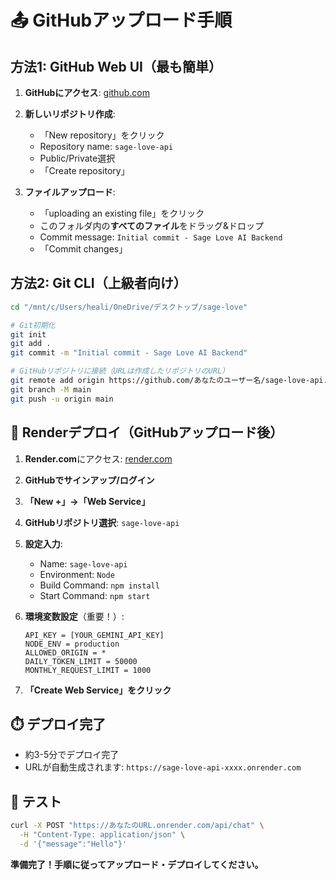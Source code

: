 # 📤 GitHubアップロード手順

## 方法1: GitHub Web UI（最も簡単）

1. **GitHubにアクセス**: [github.com](https://github.com)
2. **新しいリポジトリ作成**:
   - 「New repository」をクリック
   - Repository name: `sage-love-api`
   - Public/Private選択
   - 「Create repository」

3. **ファイルアップロード**:
   - 「uploading an existing file」をクリック
   - このフォルダ内の**すべてのファイル**をドラッグ&ドロップ
   - Commit message: `Initial commit - Sage Love AI Backend`
   - 「Commit changes」

## 方法2: Git CLI（上級者向け）

```bash
cd "/mnt/c/Users/heali/OneDrive/デスクトップ/sage-love"

# Git初期化
git init
git add .
git commit -m "Initial commit - Sage Love AI Backend"

# GitHubリポジトリに接続（URLは作成したリポジトリのURL）
git remote add origin https://github.com/あなたのユーザー名/sage-love-api.git
git branch -M main
git push -u origin main
```

## 🚀 Renderデプロイ（GitHubアップロード後）

1. **Render.com**にアクセス: [render.com](https://render.com)
2. **GitHubでサインアップ/ログイン**
3. **「New +」→「Web Service」**
4. **GitHubリポジトリ選択**: `sage-love-api`
5. **設定入力**:
   - Name: `sage-love-api`
   - Environment: `Node`
   - Build Command: `npm install`
   - Start Command: `npm start`

6. **環境変数設定**（重要！）:
   ```
   API_KEY = [YOUR_GEMINI_API_KEY]
   NODE_ENV = production
   ALLOWED_ORIGIN = *
   DAILY_TOKEN_LIMIT = 50000
   MONTHLY_REQUEST_LIMIT = 1000
   ```

7. **「Create Web Service」をクリック**

## ⏱️ デプロイ完了

- 約3-5分でデプロイ完了
- URLが自動生成されます: `https://sage-love-api-xxxx.onrender.com`

## 🧪 テスト

```bash
curl -X POST "https://あなたのURL.onrender.com/api/chat" \
  -H "Content-Type: application/json" \
  -d '{"message":"Hello"}'
```

**準備完了！手順に従ってアップロード・デプロイしてください。**